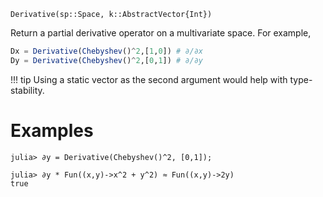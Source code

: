 ```
Derivative(sp::Space, k::AbstractVector{Int})
```

Return a partial derivative operator on a multivariate space. For example,

```julia
Dx = Derivative(Chebyshev()^2,[1,0]) # ∂/∂x
Dy = Derivative(Chebyshev()^2,[0,1]) # ∂/∂y
```

!!! tip
    Using a static vector as the second argument would help with type-stability.


# Examples

```jldoctest
julia> ∂y = Derivative(Chebyshev()^2, [0,1]);

julia> ∂y * Fun((x,y)->x^2 + y^2) ≈ Fun((x,y)->2y)
true
```
